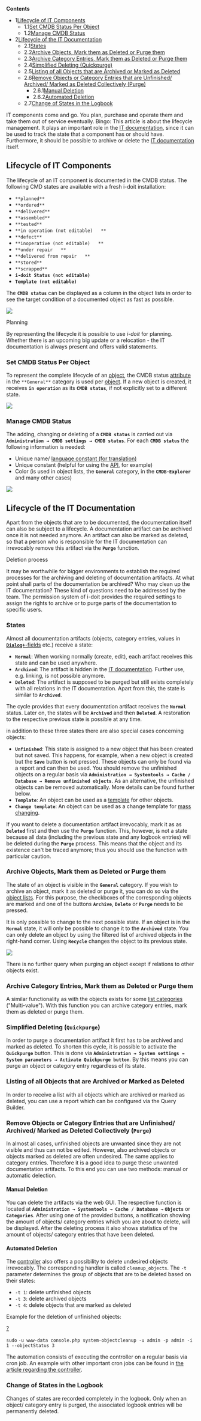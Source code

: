 **Contents**

*   1[Lifecycle of IT Components](#LifeandDocumentationCycle-LifecycleofITComponents)
    *   1.1[Set CMDB Status Per Object](#LifeandDocumentationCycle-SetCMDBStatusPerObject)
    *   1.2[Manage CMDB Status](#LifeandDocumentationCycle-ManageCMDBStatus)
*   2[Lifecycle of the IT Documentation](#LifeandDocumentationCycle-LifecycleoftheITDocumentation)
    *   2.1[States](#LifeandDocumentationCycle-States)
    *   2.2[Archive Objects, Mark them as Deleted or Purge them](#LifeandDocumentationCycle-ArchiveObjects,MarkthemasDeletedorPurgethem)
    *   2.3[Archive Category Entries, Mark them as Deleted or Purge them](#LifeandDocumentationCycle-ArchiveCategoryEntries,MarkthemasDeletedorPurgethem)
    *   2.4[Simplified Deleting (Quickpurge)](#LifeandDocumentationCycle-SimplifiedDeleting(Quickpurge))
    *   2.5[Listing of all Objects that are Archived or Marked as Deleted](#LifeandDocumentationCycle-ListingofallObjectsthatareArchivedorMarkedasDeleted)
    *   2.6[Remove Objects or Category Entries that are Unfinished/ Archived/ Marked as Deleted Collectively (Purge)](#LifeandDocumentationCycle-RemoveObjectsorCategoryEntriesthatareUnfinished/Archived/MarkedasDeletedCollectively(Purge))
        *   2.6.1[Manual Deletion](#LifeandDocumentationCycle-ManualDeletion)
        *   2.6.2[Automated Deletion](#LifeandDocumentationCycle-AutomatedDeletion)
    *   2.7[Change of States in the Logbook](#LifeandDocumentationCycle-ChangeofStatesintheLogbook)

IT components come and go. You plan, purchase and operate them and take them out of service eventually. Bingo: This article is about the lifecycle management. It plays an important role in the [IT documentation](/display/en/Glossary), since it can be used to track the state that a component has or should have. Furthermore, it should be possible to archive or delete the [IT documentation](/display/en/Glossary) itself.

Lifecycle of IT Components
--------------------------

The lifecycle of an IT component is documented in the CMDB status. The following CMD states are available with a fresh i-doit installation:

*   `**planned**`
*   `**ordered**`
*   `**delivered**`
*   `**assembled**`
*   `**tested**`
*   `**in operation (not editable)  
    **`
*   `**defect**`
*   `**inoperative (not editable)  
    **`
*   `**under repair  
    **`
*   `**delivered from repair  
    **`
*   `**stored**`
*   `**scrapped**`
*   **`i-doit Status (not editable)`**
*   **`Template (not editable)`**

The **`CMDB status`** can be displayed as a column in the object lists in order to see the target condition of a documented object as fast as possible.

![](/download/attachments/37355682/image2021-9-30_10-23-1.png?version=1&modificationDate=1632990182372&api=v2&effects=drop-shadow)

Planning

By representing the lifecycle it is possible to use _i-doit_ for planning. Whether there is an upcoming big update or a relocation - the IT documentation is always present and offers valid statements.

### Set CMDB Status Per Object

To represent the complete lifecycle of an [object](/display/en/Glossary), the CMDB status [attribute](/display/en/Glossary) in the `**General**` category is used per [object](/display/en/Glossary). If a new object is created, it receives **`in operation`** as its **`CMDB status`**, if not explicitly set to a different state.

![](/download/attachments/37355682/image2021-9-30_10-21-54.png?version=1&modificationDate=1632990115919&api=v2&effects=drop-shadow)

  

  

### Manage CMDB Status

The adding, changing or deleting of a **`CMDB status`** is carried out via **`Administration → CMDB settings → CMDB status`**. For each **`CMDB status`** the following information is needed:

*   Unique name/ [language constant (for translation)](/display/en/Localization)
*   Unique constant (helpful for using the [API](/pages/viewpage.action?pageId=37355644), for example)
*   Color (is used in object lists, the **`General`** category, in the **`CMDB-Explorer`** and many other cases)

![](/download/attachments/37355682/lifecycle3.png?version=1&modificationDate=1464601625370&api=v2&effects=drop-shadow)

Lifecycle of the IT Documentation
---------------------------------

Apart from the objects that are to be documented, the documentation itself can also be subject to a lifecycle. A documentation artifact can be archived once it is not needed anymore. An artifact can also be marked as deleted, so that a person who is responsible for the IT documentation can irrevocably remove this artifact via the **`Purge`** function.

Deletion process

It may be worthwhile for bigger environments to establish the required processes for the archiving and deleting of documentation artifacts. At what point shall parts of the documentation be archived? Who may clean up the IT documentation? These kind of questions need to be addressed by the team. The permission system of i-doit provides the required settings to assign the rights to archive or to purge parts of the documentation to specific users.

### States

Almost all documentation artifacts (objects, category entries, values in [**`Dialog+`**\-fields](/display/en/Dialog-Admin) etc.) receive a state:

*   **`Normal`**: When working normally (create, edit), each artifact receives this state and can be used anywhere.
*   **`Archived`**: The artifact is hidden in the [IT documentation](/display/en/Glossary). Further use, e.g. linking, is not possible anymore.
*   **`Deleted`**: The artifact is supposed to be purged but still exists completely with all relations in the IT documentation. Apart from this, the state is similar to **`Archived`**.

The cycle provides that every documentation artifact receives the **`Normal`** status. Later on, the states will be **`Archived`** and then **`Deleted`**. A restoration to the respective previous state is possible at any time.

in addition to these three states there are also special cases concerning objects:

*   **`Unfinished`**: This state is assigned to a new object that has been created but not saved. This happens, for example, when a new object is created but the **`Save`** button is not pressed. These objects can only be found via a report and can then be used. You should remove the unfinished objects on a regular basis via **`Administration → Systemtools → Cache / Database → Remove unfinished objects`**. As an alternative, the unfinished objects can be removed automatically. More details can be found further below.
*   **`Template`**: An object can be used as a [template](/display/en/Templates) for other objects.
*   **`Change template`**: An object can be used as a change template for [mass changing](/display/en/Mass+Change).

If you want to delete a documentation artifact irrevocably, mark it as as **`Deleted`** first and then use the **`Purge`** function. This, however, is not a state because all data (including the previous state and any logbook entries) will be deleted during the **`Purge`** process. This means that the object and its existence can't be traced anymore; thus you should use the function with particular caution.

### Archive Objects, Mark them as Deleted or Purge them

The state of an object is visible in the **`General`** category. If you wish to archive an object, mark it as deleted or purge it, you can do so via the [object lists](/display/en/Object+List). For this purpose, the checkboxes of the corresponding objects are marked and one of the buttons **`Archive`**, **`Delete`** or **`Purge`** needs to be pressed.

It is only possible to change to the next possible state. If an object is in the **`Normal`** state, it will only be possible to change it to the **`Archived`** state. You can only delete an object by using the filtered list of archived objects in the right-hand corner. Using **`Recycle`** changes the object to its previous state.

![](/download/attachments/37355682/lifecycle4.png?version=1&modificationDate=1464601636146&api=v2&effects=drop-shadow)

There is no further query when purging an object except if relations to other objects exist.

### Archive Category Entries, Mark them as Deleted or Purge them

A similar functionality as with the objects exists for some [list categories](/display/en/Glossary) ("Multi-value"). With this function you can archive category entries, mark them as deleted or purge them.

### Simplified Deleting (`Quickpurge`)

In order to purge a documentation artifact it first has to be archived and marked as deleted. To shorten this cycle, it is possible to activate the **`Quickpurge`** button. This is done via **`Administration → System settings → System parameters → Activate Quickpurge button`**. By this means you can purge an object or category entry regardless of its state.

### Listing of all Objects that are Archived or Marked as Deleted

In order to receive a list with all objects which are archived or marked as deleted, you can use a report which can be configured via the Query Builder.

### Remove Objects or Category Entries that are Unfinished/ Archived/ Marked as Deleted Collectively (**`Purge`**)

In almost all cases, unfinished objects are unwanted since they are not visible and thus can not be edited. However, also archived objects or objects marked as deleted are often undesired. The same applies to category entries. Therefore it is a good idea to purge these unwanted documentation artifacts. To this end you can use two methods: manual or automatic delection.

#### Manual Deletion

You can delete the artifacts via the web GUI. The respective function is located at **`Administration → Systemtools → Cache / Database →`** **`Objects`** or **`Categories`**. After using one of the provided buttons, a notification showing the amount of objects/ category entries which you are about to delete, will be displayed. After the deleting process it also shows statistics of the amount of objects/ category entries that have been deleted.

#### Automated Deletion

The [controller](/display/en/CLI) also offers a possibility to delete undesired objects irrevocably. The corresponding handler is called `cleanup_objects`. The `-t` parameter determines the group of objects that are to be deleted based on their states:

*   `-t 1`: delete unfinished objects
*   `-t 3`: delete archived objects
*   `-t 4`: delete objects that are marked as deleted

Example for the deletion of unfinished objects:

[?](#)

`sudo` `-u www-data console.php system-objectcleanup -u admin -p admin -i 1 --objectStatus 3`

The automation consists of executing the controller on a regular basis via cron job. An example with other important cron jobs can be found in [the article regarding the controller](/display/en/CLI).

### Change of States in the Logbook

Changes of states are recorded completely in the logbook. Only when an object/ category entry is purged, the associated logbook entries will be permanently deleted.
